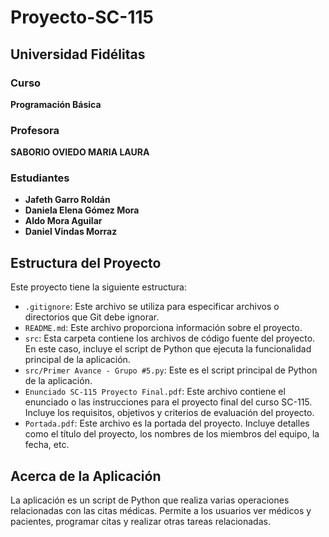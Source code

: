 # Proyecto-SC-115

## Universidad Fidélitas

### Curso

**Programación Básica**

### Profesora

**SABORIO OVIEDO MARIA LAURA**

### Estudiantes

-   **Jafeth Garro Roldán**
-   **Daniela Elena Gómez Mora**
-   **Aldo Mora Aguilar**
-   **Daniel Vindas Morraz**

## Estructura del Proyecto

Este proyecto tiene la siguiente estructura:

-   `.gitignore`: Este archivo se utiliza para especificar archivos o directorios que Git debe ignorar.
-   `README.md`: Este archivo proporciona información sobre el proyecto.
-   `src`: Esta carpeta contiene los archivos de código fuente del proyecto. En este caso, incluye el script de Python que ejecuta la funcionalidad principal de la aplicación.
-   `src/Primer Avance - Grupo #5.py`: Este es el script principal de Python de la aplicación.
-   `Enunciado SC-115 Proyecto Final.pdf`: Este archivo contiene el enunciado o las instrucciones para el proyecto final del curso SC-115. Incluye los requisitos, objetivos y criterios de evaluación del proyecto.
-   `Portada.pdf`: Este archivo es la portada del proyecto. Incluye detalles como el título del proyecto, los nombres de los miembros del equipo, la fecha, etc.

## Acerca de la Aplicación

La aplicación es un script de Python que realiza varias operaciones relacionadas con las citas médicas. Permite a los usuarios ver médicos y pacientes, programar citas y realizar otras tareas relacionadas.
